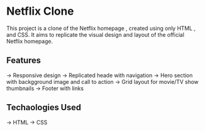# Netflix Clone 
This project is a clone of the Netflix homepage , created using only HTML , and CSS. It aims to replicate the visual design and layout of the official Netflix homepage.

## Features 
-> Responsive design
-> Replicated heade with navigation
-> Hero section with backgground image and call to action
-> Grid layout for movie/TV show thumbnails
-> Footer with links

## Techaologies Used 
-> HTML
-> CSS
